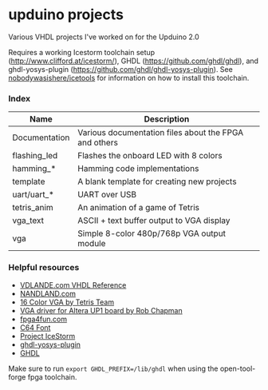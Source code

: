 # upduino projects

Various VHDL projects I've worked on for the Upduino 2.0

Requires a working Icestorm toolchain setup (http://www.clifford.at/icestorm/), GHDL (https://github.com/ghdl/ghdl), and ghdl-yosys-plugin (https://github.com/ghdl/ghdl-yosys-plugin). See [nobodywasishere/icetools](https://github.com/nobodywasishere/icetools) for information on how to install this toolchain.

### Index

| Name               | Description                                                 |
|--------------------|-------------------------------------------------------------|
| Documentation      | Various documentation files about the FPGA and others       |
| flashing_led       | Flashes the onboard LED with 8 colors                       |
| hamming_*          | Hamming code implementations                                |
| template           | A blank template for creating new projects                  |
| uart/uart_*        | UART over USB                                               |
| tetris_anim        | An animation of a game of Tetris                            |
| vga_text           | ASCII + text buffer output to VGA display                   |
| vga                | Simple 8-color 480p/768p VGA output module                  |


### Helpful resources
- [VDLANDE.com VHDL Reference](https://www.ics.uci.edu/~jmoorkan/vhdlref/)
- [NANDLAND.com](https://www.nandland.com/)
- [16 Color VGA by Tetris Team](http://www.ece.ualberta.ca/~elliott/ee552/studentAppNotes/1999_w/16Colors/)
- [VGA driver for Altera UP1 board by Rob Chapman](http://www.ece.ualberta.ca/~elliott/ee552/studentAppNotes/1998_w/Altera_UP1_Board_Map/vga.html)
- [fpga4fun.com](https://www.fpga4fun.com/)
- [C64 Font](https://www.dafont.com/commodore-64-pixelized.font)
- [Project IceStorm](http://www.clifford.at/icestorm/)
- [ghdl-yosys-plugin](https://github.com/ghdl/ghdl-yosys-plugin)
- [GHDL](https://github.com/ghdl/ghdl)

Make sure to run `export GHDL_PREFIX=/lib/ghdl` when using the open-tool-forge fpga toolchain.
